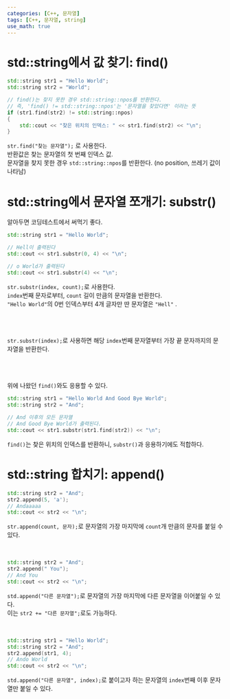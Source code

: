 ```yaml
---
categories: [C++, 문자열]
tags: [C++, 문자열, string]
use_math: true
---
```

# std::string에서 값 찾기: find()
```cpp
std::string str1 = "Hello World";
std::string str2 = "World";

// find()는 찾지 못한 경우 std::string::npos를 반환한다.
// 즉, 'find() != std::string::npos'는 '문자열을 찾았다면' 이라는 뜻
if (str1.find(str2) != std::string::npos)
{
	std::cout << "찾은 위치의 인덱스: " << str1.find(str2) << "\n";
}
```  
`str.find("찾는 문자열");` 로 사용한다.  
반환값은 찾는 문자열의 첫 번째 인덱스 값.  
문자열을 찾지 못한 경우 `std::string::npos`를 반환한다. (no position, 쓰레기 값이 나타남)  

# std::string에서 문자열 쪼개기: substr()
알아두면 코딩테스트에서 써먹기 좋다.  
```cpp
std::string str1 = "Hello World";

// Hell이 출력된다
std::cout << str1.substr(0, 4) << "\n";

// o World가 출력된다
std::cout << str1.substr(4) << "\n";
```  
`str.substr(index, count);`로 사용한다.  
`index`번째 문자로부터, `count` 길이 만큼의 문자열을 반환한다.  
`"Hello World"`의 0번 인덱스부터 4개 글자만 딴 문자열은 `"Hell"` . 
  
<br></br>  
`str.substr(index);`로 사용하면 해당 `index`번째 문자열부터 가장 끝 문자까지의 문자열을 반환한다.  
  
<br></br>  
위에 나왔던 `find()`와도 응용할 수 있다.  

```cpp
std::string str1 = "Hello World And Good Bye World";
std::string str2 = "And";
	
// And 이후의 모든 문자열
// And Good Bye World가 출력된다.
std::cout << str1.substr(str1.find(str2)) << "\n";
```
`find()`는 찾은 위치의 인덱스를 반환하니, `substr()`과 응용하기에도 적합하다.  

# std::string 합치기: append()
```cpp
std::string str2 = "And";	
str2.append(5, 'a');
// Andaaaaa
std::cout << str2 << "\n";
```
`str.append(count, 문자);`로 문자열의 가장 마지막에 `count`개 만큼의 문자를 붙일 수 있다.  
<br></br>
```cpp
std::string str2 = "And";
str2.append(" You");
// And You
std::cout << str2 << "\n";
```
`std.append("다른 문자열");`로 문자열의 가장 마지막에 다른 문자열을 이어붙일 수 있다.  
이는 `str2 += "다른 문자열";`로도 가능하다.  
<br></br>
```cpp
std::string str1 = "Hello World";
std::string str2 = "And";
str2.append(str1, 4);
// Ando World
std::cout << str2 << "\n";
```
`std.append("다른 문자열", index);`로 붙이고자 하는 문자열의 `index`번째 이후 문자열만 붙일 수 있다.  

